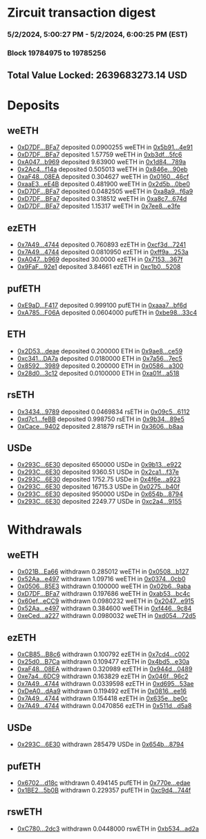 # Zircuit transaction digest
### 5/2/2024, 5:00:27 PM - 5/2/2024, 6:00:25 PM (EST)
### Block 19784975 to 19785256

## Total Value Locked: 2639683273.14 USD

# Deposits
## weETH
- [0xD7DF...BFa7](https://etherscan.io/address/0xD7DF7E085214743530afF339aFC420c7c720BFa7) deposited 0.0900255 weETH in [0x5b91...4e91](https://etherscan.io/tx/0xD7DF7E085214743530afF339aFC420c7c720BFa7)
- [0xD7DF...BFa7](https://etherscan.io/address/0xD7DF7E085214743530afF339aFC420c7c720BFa7) deposited 1.57759 weETH in [0xb3df...5fc6](https://etherscan.io/tx/0xD7DF7E085214743530afF339aFC420c7c720BFa7)
- [0xA047...b969](https://etherscan.io/address/0xA0478DA2064C5DF5478cD0Dc4C21971b836cb969) deposited 9.63900 weETH in [0x1d84...789a](https://etherscan.io/tx/0xA0478DA2064C5DF5478cD0Dc4C21971b836cb969)
- [0x2Ac4...f14a](https://etherscan.io/address/0x2Ac457d08706471B8c00BfE50E1aFAEe25D9f14a) deposited 0.505013 weETH in [0x846e...90eb](https://etherscan.io/tx/0x2Ac457d08706471B8c00BfE50E1aFAEe25D9f14a)
- [0xaF48...08EA](https://etherscan.io/address/0xaF48437548495892Cd6d426c44d0a8b941F408EA) deposited 0.304627 weETH in [0x0160...46cf](https://etherscan.io/tx/0xaF48437548495892Cd6d426c44d0a8b941F408EA)
- [0xaaE3...eE4B](https://etherscan.io/address/0xaaE3E06219b07Cd6765Cf7501fc0037D94e9eE4B) deposited 0.481900 weETH in [0x2d5b...0be0](https://etherscan.io/tx/0xaaE3E06219b07Cd6765Cf7501fc0037D94e9eE4B)
- [0xD7DF...BFa7](https://etherscan.io/address/0xD7DF7E085214743530afF339aFC420c7c720BFa7) deposited 0.0482505 weETH in [0xa8a9...f6a9](https://etherscan.io/tx/0xD7DF7E085214743530afF339aFC420c7c720BFa7)
- [0xD7DF...BFa7](https://etherscan.io/address/0xD7DF7E085214743530afF339aFC420c7c720BFa7) deposited 0.318512 weETH in [0xa8c7...674d](https://etherscan.io/tx/0xD7DF7E085214743530afF339aFC420c7c720BFa7)
- [0xD7DF...BFa7](https://etherscan.io/address/0xD7DF7E085214743530afF339aFC420c7c720BFa7) deposited 1.15317 weETH in [0x7ee8...e3fe](https://etherscan.io/tx/0xD7DF7E085214743530afF339aFC420c7c720BFa7)
## ezETH
- [0x7A49...4744](https://etherscan.io/address/0x7A493Be5c2ce014cD049Bf178a1ac0Db1B434744) deposited 0.760893 ezETH in [0xcf3d...7241](https://etherscan.io/tx/0x7A493Be5c2ce014cD049Bf178a1ac0Db1B434744)
- [0x7A49...4744](https://etherscan.io/address/0x7A493Be5c2ce014cD049Bf178a1ac0Db1B434744) deposited 0.0810950 ezETH in [0xff9a...253a](https://etherscan.io/tx/0x7A493Be5c2ce014cD049Bf178a1ac0Db1B434744)
- [0xA047...b969](https://etherscan.io/address/0xA0478DA2064C5DF5478cD0Dc4C21971b836cb969) deposited 30.0000 ezETH in [0x7153...367f](https://etherscan.io/tx/0xA0478DA2064C5DF5478cD0Dc4C21971b836cb969)
- [0x9FaF...92e1](https://etherscan.io/address/0x9FaF8162B40BB0A8517146EcBD6B7fe1b1Ab92e1) deposited 3.84661 ezETH in [0xc1b0...5208](https://etherscan.io/tx/0x9FaF8162B40BB0A8517146EcBD6B7fe1b1Ab92e1)
## pufETH
- [0xE9aD...F417](https://etherscan.io/address/0xE9aD2bde90B39870dfF8068F9597D440EAe6F417) deposited 0.999100 pufETH in [0xaaa7...bf6d](https://etherscan.io/tx/0xE9aD2bde90B39870dfF8068F9597D440EAe6F417)
- [0xA785...F06A](https://etherscan.io/address/0xA7851139F56f366C507DC889D2Be39063F14F06A) deposited 0.0604000 pufETH in [0xbe98...33c4](https://etherscan.io/tx/0xA7851139F56f366C507DC889D2Be39063F14F06A)
## ETH
- [0x2D53...deae](https://etherscan.io/address/0x2D53183bFC23Bb8033f6D9289b3d94C3d49bdeae) deposited 0.200000 ETH in [0x9ae8...ce59](https://etherscan.io/tx/0x2D53183bFC23Bb8033f6D9289b3d94C3d49bdeae)
- [0xc341...DA7a](https://etherscan.io/address/0xc341cE5A181586fe9bf0A7879FbbF98BB592DA7a) deposited 0.0180000 ETH in [0x7a56...7ec5](https://etherscan.io/tx/0xc341cE5A181586fe9bf0A7879FbbF98BB592DA7a)
- [0x8592...3989](https://etherscan.io/address/0x8592549C337e46D8efA3F205274203685c8D3989) deposited 0.200000 ETH in [0x0586...a300](https://etherscan.io/tx/0x8592549C337e46D8efA3F205274203685c8D3989)
- [0x28d0...3c12](https://etherscan.io/address/0x28d06D32F2D6ABC5c1972fC83093b37B93bc3c12) deposited 0.0100000 ETH in [0xa01f...a518](https://etherscan.io/tx/0x28d06D32F2D6ABC5c1972fC83093b37B93bc3c12)
## rsETH
- [0x3434...9789](https://etherscan.io/address/0x34349c5569e7B846c3558961552D2202760A9789) deposited 0.0469834 rsETH in [0x09c5...6112](https://etherscan.io/tx/0x34349c5569e7B846c3558961552D2202760A9789)
- [0xd7c1...feBB](https://etherscan.io/address/0xd7c1f257A28511f1082097ACD61EF559A092feBB) deposited 0.998750 rsETH in [0x9b34...89e5](https://etherscan.io/tx/0xd7c1f257A28511f1082097ACD61EF559A092feBB)
- [0xCace...9402](https://etherscan.io/address/0xCacec8019A842D303264CBD017E95ba8A0E19402) deposited 2.81879 rsETH in [0x3606...b8aa](https://etherscan.io/tx/0xCacec8019A842D303264CBD017E95ba8A0E19402)
## USDe
- [0x293C...6E30](https://etherscan.io/address/0x293C6937D8D82e05B01335F7B33FBA0c8e256E30) deposited 650000 USDe in [0x9b13...e922](https://etherscan.io/tx/0x293C6937D8D82e05B01335F7B33FBA0c8e256E30)
- [0x293C...6E30](https://etherscan.io/address/0x293C6937D8D82e05B01335F7B33FBA0c8e256E30) deposited 9360.51 USDe in [0x2ca1...f37e](https://etherscan.io/tx/0x293C6937D8D82e05B01335F7B33FBA0c8e256E30)
- [0x293C...6E30](https://etherscan.io/address/0x293C6937D8D82e05B01335F7B33FBA0c8e256E30) deposited 1752.75 USDe in [0x4f6e...a923](https://etherscan.io/tx/0x293C6937D8D82e05B01335F7B33FBA0c8e256E30)
- [0x293C...6E30](https://etherscan.io/address/0x293C6937D8D82e05B01335F7B33FBA0c8e256E30) deposited 16715.3 USDe in [0x0275...b40f](https://etherscan.io/tx/0x293C6937D8D82e05B01335F7B33FBA0c8e256E30)
- [0x293C...6E30](https://etherscan.io/address/0x293C6937D8D82e05B01335F7B33FBA0c8e256E30) deposited 950000 USDe in [0x654b...8794](https://etherscan.io/tx/0x293C6937D8D82e05B01335F7B33FBA0c8e256E30)
- [0x293C...6E30](https://etherscan.io/address/0x293C6937D8D82e05B01335F7B33FBA0c8e256E30) deposited 2249.77 USDe in [0xc2a4...9155](https://etherscan.io/tx/0x293C6937D8D82e05B01335F7B33FBA0c8e256E30)
# Withdrawals
## weETH
- [0x021B...Ea66](https://etherscan.io/address/0x021Bc641165FB091207b6701A71FA8B88CBeEa66) withdrawn 0.285012 weETH in [0x0508...b127](https://etherscan.io/tx/0x021Bc641165FB091207b6701A71FA8B88CBeEa66)
- [0x52Aa...e497](https://etherscan.io/address/0x52Aa899454998Be5b000Ad077a46Bbe360F4e497) withdrawn 1.09716 weETH in [0x0374...0cb0](https://etherscan.io/tx/0x52Aa899454998Be5b000Ad077a46Bbe360F4e497)
- [0x0506...85E3](https://etherscan.io/address/0x050665D7E9AC7A3CB748Ef322766283a020585E3) withdrawn 0.100000 weETH in [0x02b6...9aba](https://etherscan.io/tx/0x050665D7E9AC7A3CB748Ef322766283a020585E3)
- [0xD7DF...BFa7](https://etherscan.io/address/0xD7DF7E085214743530afF339aFC420c7c720BFa7) withdrawn 0.197686 weETH in [0xab53...bc4c](https://etherscan.io/tx/0xD7DF7E085214743530afF339aFC420c7c720BFa7)
- [0x60ef...eCC9](https://etherscan.io/address/0x60ef76D281eE561b00A860F04E2F97172725eCC9) withdrawn 0.0980232 weETH in [0x2047...e915](https://etherscan.io/tx/0x60ef76D281eE561b00A860F04E2F97172725eCC9)
- [0x52Aa...e497](https://etherscan.io/address/0x52Aa899454998Be5b000Ad077a46Bbe360F4e497) withdrawn 0.384600 weETH in [0xf446...9c84](https://etherscan.io/tx/0x52Aa899454998Be5b000Ad077a46Bbe360F4e497)
- [0xeCed...a227](https://etherscan.io/address/0xeCedde7900D9f0271e894F59061B5B67a522a227) withdrawn 0.0980032 weETH in [0xd054...72d5](https://etherscan.io/tx/0xeCedde7900D9f0271e894F59061B5B67a522a227)
## ezETH
- [0xCB85...B8c6](https://etherscan.io/address/0xCB85C76F9eDbcd56A14e11E5a037c66469CCB8c6) withdrawn 0.100792 ezETH in [0x7cd4...c002](https://etherscan.io/tx/0xCB85C76F9eDbcd56A14e11E5a037c66469CCB8c6)
- [0x25d0...B7Ca](https://etherscan.io/address/0x25d0cb67ABC6e95e3A0590a91967611B95C0B7Ca) withdrawn 0.109477 ezETH in [0x4bd5...e30a](https://etherscan.io/tx/0x25d0cb67ABC6e95e3A0590a91967611B95C0B7Ca)
- [0xaF48...08EA](https://etherscan.io/address/0xaF48437548495892Cd6d426c44d0a8b941F408EA) withdrawn 0.320989 ezETH in [0x944d...0489](https://etherscan.io/tx/0xaF48437548495892Cd6d426c44d0a8b941F408EA)
- [0xe7a4...6DC9](https://etherscan.io/address/0xe7a4Ea5A15fFcffAe4F010C68268B7eb51F36DC9) withdrawn 0.163829 ezETH in [0x046f...96c2](https://etherscan.io/tx/0xe7a4Ea5A15fFcffAe4F010C68268B7eb51F36DC9)
- [0x7A49...4744](https://etherscan.io/address/0x7A493Be5c2ce014cD049Bf178a1ac0Db1B434744) withdrawn 0.0339598 ezETH in [0xd695...53ae](https://etherscan.io/tx/0x7A493Be5c2ce014cD049Bf178a1ac0Db1B434744)
- [0xDeA0...dAa9](https://etherscan.io/address/0xDeA0896aEC2Cbb356D90076998E558441766dAa9) withdrawn 0.119492 ezETH in [0x0816...ee16](https://etherscan.io/tx/0xDeA0896aEC2Cbb356D90076998E558441766dAa9)
- [0x7A49...4744](https://etherscan.io/address/0x7A493Be5c2ce014cD049Bf178a1ac0Db1B434744) withdrawn 0.154418 ezETH in [0x635e...be0c](https://etherscan.io/tx/0x7A493Be5c2ce014cD049Bf178a1ac0Db1B434744)
- [0x7A49...4744](https://etherscan.io/address/0x7A493Be5c2ce014cD049Bf178a1ac0Db1B434744) withdrawn 0.0470856 ezETH in [0x511d...d5a8](https://etherscan.io/tx/0x7A493Be5c2ce014cD049Bf178a1ac0Db1B434744)
## USDe
- [0x293C...6E30](https://etherscan.io/address/0x293C6937D8D82e05B01335F7B33FBA0c8e256E30) withdrawn 285479 USDe in [0x654b...8794](https://etherscan.io/tx/0x293C6937D8D82e05B01335F7B33FBA0c8e256E30)
## pufETH
- [0x6702...d18c](https://etherscan.io/address/0x670232a21eCedc5649318aDf026B1E4d68FBd18c) withdrawn 0.494145 pufETH in [0x770e...edae](https://etherscan.io/tx/0x670232a21eCedc5649318aDf026B1E4d68FBd18c)
- [0x1BE2...5b0B](https://etherscan.io/address/0x1BE22240936445c50b1fcA291728bf463d175b0B) withdrawn 0.229357 pufETH in [0xc9d4...744f](https://etherscan.io/tx/0x1BE22240936445c50b1fcA291728bf463d175b0B)
## rswETH
- [0xC780...2dc3](https://etherscan.io/address/0xC78006d1bBDdf772C576dF9fE76489f366d52dc3) withdrawn 0.0448000 rswETH in [0xb534...ad2a](https://etherscan.io/tx/0xC78006d1bBDdf772C576dF9fE76489f366d52dc3)
